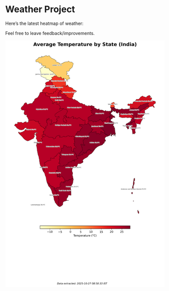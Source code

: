 # Weather Project

Here’s the latest heatmap of weather:

Feel free to leave feedback/improvements.

![India Heatmap](docs/assets/india_heatmap.png?v=FEE503)
